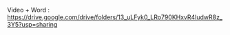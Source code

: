 Video + Word : https://drive.google.com/drive/folders/13_uLFyk0_LRo790KHxvR4ludwR8z_3Y5?usp=sharing
